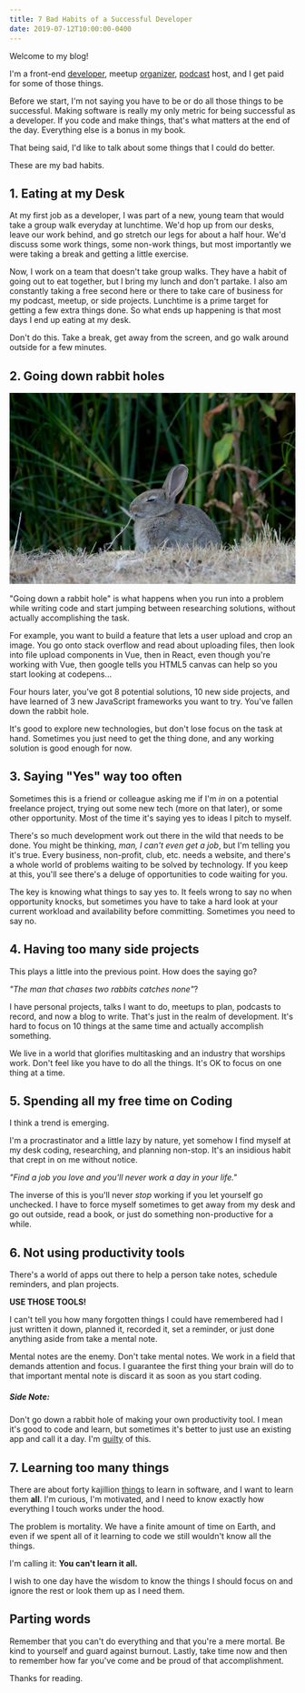 ```yaml
---
title: 7 Bad Habits of a Successful Developer
date: 2019-07-12T10:00:00-0400
---
```


Welcome to my blog!

I'm a front-end [developer](https://www.linkedin.com/in/lee-warrick), meetup [organizer](https://meetup.com/project-code-experience), [podcast](https://techjr.dev) host, and I get paid for some of those things.

Before we start, I'm not saying you have to be or do all those things to be successful. Making software is really my only metric for being successful as a developer. If you code and make things, that's what matters at the end of the day. Everything else is a bonus in my book.

That being said, I'd like to talk about some things that I could do better.

These are my bad habits.

## 1. Eating at my Desk

At my first job as a developer, I was part of a new, young team that would take a group walk everyday at lunchtime. We'd hop up from our desks, leave our work behind, and go stretch our legs for about a half hour. We'd discuss some work things, some non-work things, but most importantly we were taking a break and getting a little exercise.

Now, I work on a team that doesn't take group walks. They have a habit of going out to eat together, but I bring my lunch and don't partake. I also am constantly taking a free second here or there to take care of business for my podcast, meetup, or side projects. Lunchtime is a prime target for getting a few extra things done. So what ends up happening is that most days I end up eating at my desk.

Don't do this. Take a break, get away from the screen, and go walk around outside for a few minutes.

## 2. Going down rabbit holes

![Photo of a peaceful Rabbit](./rabbit.jpg)

"Going down a rabbit hole" is what happens when you run into a problem while writing code and start jumping between researching solutions, without actually accomplishing the task.

For example, you want to build a feature that lets a user upload and crop an image. You go onto stack overflow and read about uploading files, then look into file upload components in Vue, then in React, even though you're working with Vue, then google tells you HTML5 canvas can help so you start looking at codepens...

Four hours later, you've got 8 potential solutions, 10 new side projects, and have learned of 3 new JavaScript frameworks you want to try. You've fallen down the rabbit hole.

It's good to explore new technologies, but don't lose focus on the task at hand. Sometimes you just need to get the thing done, and any working solution is good enough for now.

## 3. Saying "Yes" way too often

Sometimes this is a friend or colleague asking me if I'm *in* on a potential freelance project, trying out some new tech (more on that later), or some other opportunity. Most of the time it's saying yes to ideas I pitch to myself.

There's so much development work out there in the wild that needs to be done. You might be thinking, *man, I can't even get a job*, but I'm telling you it's true. Every business, non-profit, club, etc. needs a website, and there's a whole world of problems waiting to be solved by technology. If you keep at this, you'll see there's a deluge of opportunities to code waiting for you.

The key is knowing what things to say yes to. It feels wrong to say no when opportunity knocks, but sometimes you have to take a hard look at your current workload and availability before committing. Sometimes you need to say no.

## 4. Having too many side projects

This plays a little into the previous point. How does the saying go?

*"The man that chases two rabbits catches none"*?

I have personal projects, talks I want to do, meetups to plan, podcasts to record, and now a blog to write. That's just in the realm of development. It's hard to focus on 10 things at the same time and actually accomplish something.

We live in a world that glorifies multitasking and an industry that worships work. Don't feel like you have to do all the things. It's OK to focus on one thing at a time.

## 5. Spending all my free time on Coding

I think a trend is emerging.

I'm a procrastinator and a little lazy by nature, yet somehow I find myself at my desk coding, researching, and planning non-stop. It's an insidious habit that crept in on me without notice.

*"Find a job you love and you'll never work a day in your life."*

The inverse of this is you'll never *stop* working if you let yourself go unchecked. I have to force myself sometimes to get away from my desk and go out outside, read a book, or just do something non-productive for a while.

## 6. Not using productivity tools

There's a world of apps out there to help a person take notes, schedule reminders, and plan projects.

**USE THOSE TOOLS!**

I can't tell you how many forgotten things I could have remembered had I just written it down, planned it, recorded it, set a reminder, or just done anything aside from take a mental note.

Mental notes are the enemy. Don't take mental notes. We work in a field that demands attention and focus. I guarantee the first thing your brain will do to that important mental note is discard it as soon as you start coding.

##### Side Note:

Don't go down a rabbit hole of making your own productivity tool. I mean it's good to code and learn, but sometimes it's better to just use an existing app and call it a day. I'm [guilty](https://leewarrick.com/goaler) of this.

## 7. Learning too many things

There are about forty kajillion [things](https://github.com/kamranahmedse/developer-roadmap) to learn in software, and I want to learn them **all**. I'm curious, I'm motivated, and I need to know exactly how everything I touch works under the hood.

The problem is mortality. We have a finite amount of time on Earth, and even if we spent all of it learning to code we still wouldn't know all the things.

I'm calling it: **You can't learn it all.**

I wish to one day have the wisdom to know the things I should focus on and ignore the rest or look them up as I need them.

## Parting words

Remember that you can't do everything and that you're a mere mortal. Be kind to yourself and guard against burnout. Lastly, take time now and then to remember how far you've come and be proud of that accomplishment.

Thanks for reading.

